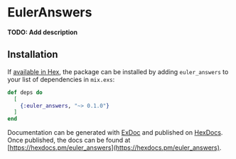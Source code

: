 # EulerAnswers

**TODO: Add description**

## Installation

If [available in Hex](https://hex.pm/docs/publish), the package can be installed
by adding `euler_answers` to your list of dependencies in `mix.exs`:

```elixir
def deps do
  [
    {:euler_answers, "~> 0.1.0"}
  ]
end
```

Documentation can be generated with [ExDoc](https://github.com/elixir-lang/ex_doc)
and published on [HexDocs](https://hexdocs.pm). Once published, the docs can
be found at [https://hexdocs.pm/euler_answers](https://hexdocs.pm/euler_answers).

